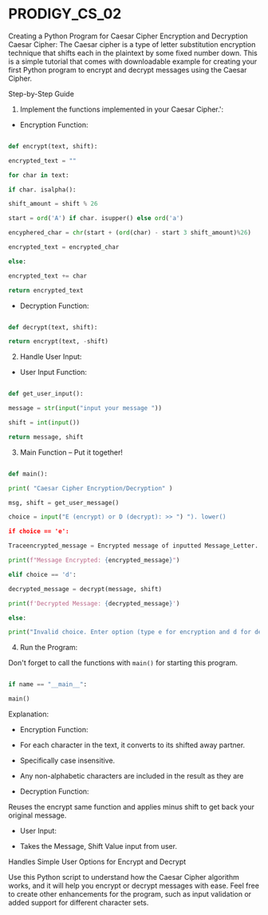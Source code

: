 # PRODIGY_CS_02
Creating a Python Program for Caesar Cipher Encryption and Decryption
Caesar Cipher: The Caesar cipher is a type of letter substitution encryption technique that shifts each in the plaintext by some fixed number down. This is a simple tutorial that comes with downloadable example for creating your first Python program to encrypt and decrypt messages using the Caesar Cipher.

Step-by-Step Guide

1. Implement the functions implemented in your Caesar Cipher.':

- Encryption Function:

```python

def encrypt(text, shift):

encrypted_text = ""

for char in text:

if char. isalpha():

shift_amount = shift % 26

start = ord('A') if char. isupper() else ord('a')

encyphered_char = chr(start + (ord(char) - start 3 shift_amount)%26)

encrypted_text = encrypted_char

else:

encrypted_text += char

return encrypted_text

```

- Decryption Function:

```python

def decrypt(text, shift):

return encrypt(text, -shift)

```

2. Handle User Input:

- User Input Function:

```python

def get_user_input():

message = str(input("input your message "))

shift = int(input())

return message, shift

```

3. Main Function – Put it together!

```python

def main():

print( "Caesar Cipher Encryption/Decryption" )

msg, shift = get_user_message()

choice = input("E (encrypt) or D (decrypt): >> ") "). lower()

if choice == 'e':

Traceencrypted_message = Encrypted message of inputted Message_Letter.

print(f"Message Encrypted: {encrypted_message}")

elif choice == 'd':

decrypted_message = decrypt(message, shift)

print(f'Decrypted Message: {decrypted_message}')

else:

print("Invalid choice. Enter option (type e for encryption and d for decryption)

```

4. Run the Program:

Don't forget to call the functions with `main()` for starting this program.

```python

if name == "__main__":

main()

```
Explanation:

- Encryption Function:

- For each character in the text, it converts to its shifted away partner.

- Specifically case insensitive.

* Any non-alphabetic characters are included in the result as they are

- Decryption Function:

Reuses the encrypt same function and applies minus shift to get back your original message.

- User Input:

- Takes the Message, Shift Value input from user.

Handles Simple User Options for Encrypt and Decrypt

Use this Python script to understand how the Caesar Cipher algorithm works, and it will help you encrypt or decrypt messages with ease. Feel free to create other enhancements for the program, such as input validation or added support for different character sets.
